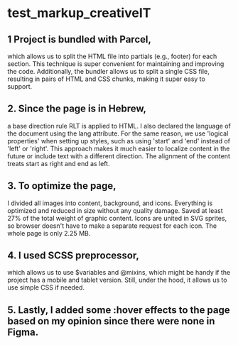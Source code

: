 # test_markup_creativeIT

## 1 Project is bundled with Parcel,
which allows us to split the HTML file into partials (e.g., footer) for each section. This technique is super convenient for maintaining and improving the code. Additionally, the bundler allows us to split a single CSS file, resulting in pairs of HTML and CSS chunks, making it super easy to support.

## 2. Since the page is in Hebrew, 
a base direction rule RLT is applied to HTML. I also declared the language of the document using the lang attribute. For the same reason, we use 'logical properties' when setting up styles, such as using 'start' and 'end' instead of 'left' or 'right'. This approach makes it much easier to localize content in the future or include text with a different direction. The alignment of the content treats start as right and end as left.

## 3. To optimize the page, 
I divided all images into content, background, and icons. Everything is optimized and reduced in size without any quality damage. Saved at least 27% of the total weight of graphic content. Icons are united in SVG sprites, so browser doesn't have to make a separate request for each icon. The whole page is only 2.25 MB.

## 4. I used SCSS preprocessor, 
which allows us to use $variables and @mixins, which might be handy if the project has a mobile and tablet version. Still, under the hood, it allows us to use simple CSS if needed.

## 5. Lastly, I added some :hover effects to the page based on my opinion since there were none in Figma.
